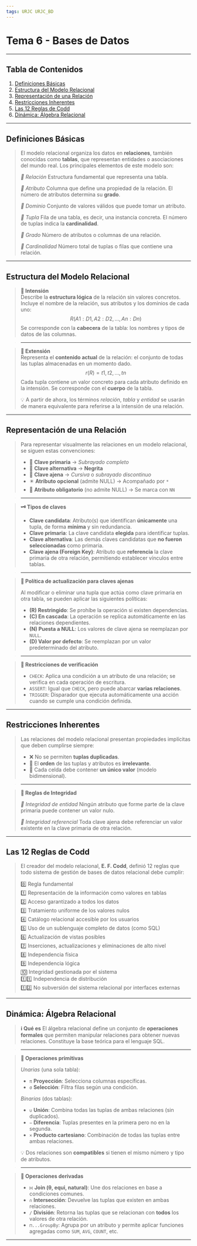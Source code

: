 ```yaml
---
tags: URJC URJC_BD
---
```


# Tema 6 - Bases de Datos

---

## Tabla de Contenidos

1. [Definiciones Básicas](#Definiciones%20Básicas)
2. [Estructura del Modelo Relacional](#Estructura%20del%20Modelo%20Relacional)
3. [Representación de una Relación](#Representación%20de%20una%20Relación)
4. [Restricciones Inherentes](#Restricciones%20Inherentes)
5. [Las 12 Reglas de Codd](#Las%2012%20Reglas%20de%20Codd)
6. [Dinámica: Álgebra Relacional](#Dinámica%20Álgebra%20Relacional)

---

## Definiciones Básicas

> El modelo relacional organiza los datos en **relaciones**, también conocidas como **tablas**, que representan entidades o asociaciones del mundo real. Los principales elementos de este modelo son:
>
> *🧩 Relación*
> Estructura fundamental que representa una tabla.
> 
> *🔖 Atributo*
> Columna que define una propiedad de la relación. El número de atributos determina su **grado**.
> 
> *🧪 Dominio*
> Conjunto de valores válidos que puede tomar un atributo.
> 
> *📄 Tupla*
> Fila de una tabla, es decir, una instancia concreta. El número de tuplas indica la **cardinalidad**.
> 
> *📏 Grado*
> Número de atributos o columnas de una relación.
> 
> *🔢 Cardinalidad*
> Número total de tuplas o filas que contiene una relación.

---

## Estructura del Modelo Relacional

> **📘 Intensión**  
> Describe la **estructura lógica** de la relación sin valores concretos. Incluye el nombre de la relación, sus atributos y los dominios de cada uno:
> $$
> R(A1:D1, A2:D2, ..., An:Dn)
> $$
> Se corresponde con la **cabecera** de la tabla: los nombres y tipos de datos de las columnas.

> ---

> **📗 Extensión**  
> Representa el **contenido actual** de la relación: el conjunto de todas las tuplas almacenadas en un momento dado.
> $$
> r(R) = {t1, t2, ..., tn}
> $$
> Cada tupla contiene un valor concreto para cada atributo definido en la intensión. Se corresponde con el **cuerpo** de la tabla.
> 
> 💡 A partir de ahora, los términos *relación*, *tabla* y *entidad* se usarán de manera equivalente para referirse a la intensión de una relación.

---

## Representación de una Relación

> Para representar visualmente las relaciones en un modelo relacional, se siguen estas convenciones:
> - 🔑 **Clave primaria** $\to$ _Subrayado completo_  
> - 🔁 **Clave alternativa** $\to$ **Negrita**  
> - 🔗 **Clave ajena** $\to$ *Cursiva* o _subrayado discontinuo_  
> - ✴️ **Atributo opcional** (admite NULL) $\to$ Acompañado por `*`  
> - 🚫 **Atributo obligatorio** (no admite NULL) $\to$ Se marca con `NN`

> ---

> **🗝️ Tipos de claves**
>
> - **Clave candidata**: Atributo(s) que identifican **únicamente** una tupla, de forma **mínima** y sin redundancia.  
> - **Clave primaria**: La clave candidata **elegida** para identificar tuplas.  
> - **Clave alternativa**: Las demás claves candidatas que **no fueron seleccionadas** como primaria.  
> - **Clave ajena (Foreign Key)**: Atributo que **referencia** la clave primaria de otra relación, permitiendo establecer vínculos entre tablas.

> ---

> **🚯 Política de actualización para claves ajenas**
>
> Al modificar o eliminar una tupla que actúa como clave primaria en otra tabla, se pueden aplicar las siguientes políticas:
>
> - **(R) Restringido**: Se prohíbe la operación si existen dependencias.  
> - **(C) En cascada**: La operación se replica automáticamente en las relaciones dependientes.  
> - **(N) Puesta a NULL**: Los valores de clave ajena se reemplazan por `NULL`.  
> - **(D) Valor por defecto**: Se reemplazan por un valor predeterminado del atributo.

> ---

> **🤖 Restricciones de verificación**
>
> - `CHECK`: Aplica una condición a un atributo de una relación; se verifica en cada operación de escritura.  
> - `ASSERT`: Igual que `CHECK`, pero puede abarcar **varias relaciones**.  
> - `TRIGGER`: Disparador que ejecuta automáticamente una acción cuando se cumple una condición definida.

---

## Restricciones Inherentes

> Las relaciones del modelo relacional presentan propiedades implícitas que deben cumplirse siempre:
> 
> - ❌ No se permiten **tuplas duplicadas**.  
> - 🔀 El **orden** de las tuplas y atributos es **irrelevante**.  
> - 📐 Cada celda debe contener **un único valor** (modelo bidimensional).

> ---

> **📖 Reglas de Integridad**
>
> *🧍 Integridad de entidad*
> Ningún atributo que forme parte de la clave primaria puede contener un valor nulo.
> 
> *🔗 Integridad referencial*
> Toda clave ajena debe referenciar un valor existente en la clave primaria de otra relación.

---

## Las 12 Reglas de Codd

> El creador del modelo relacional, **E. F. Codd**, definió 12 reglas que todo sistema de gestión de bases de datos relacional debe cumplir:
> 
> 0️⃣ Regla fundamental  
> 1️⃣ Representación de la información como valores en tablas  
> 2️⃣ Acceso garantizado a todos los datos  
> 3️⃣ Tratamiento uniforme de los valores nulos  
> 4️⃣ Catálogo relacional accesible por los usuarios  
> 5️⃣ Uso de un sublenguaje completo de datos (como SQL)  
> 6️⃣ Actualización de vistas posibles  
> 7️⃣ Inserciones, actualizaciones y eliminaciones de alto nivel  
> 8️⃣ Independencia física  
> 9️⃣ Independencia lógica  
> 🔟 Integridad gestionada por el sistema  
> 1️⃣1️⃣ Independencia de distribución  
> 1️⃣2️⃣ No subversión del sistema relacional por interfaces externas

---

## Dinámica: Álgebra Relacional

> **ℹ️ Qué es**
> El álgebra relacional define un conjunto de **operaciones formales** que permiten manipular relaciones para obtener nuevas relaciones. Constituye la base teórica para el lenguaje SQL.

> ---

> **📖 Operaciones primitivas**
>
> *Unarias* (una sola tabla):
> - `π` **Proyección**: Selecciona columnas específicas.  
> - `σ` **Selección**: Filtra filas según una condición.
> 
> *Binarias* (dos tablas):
> - `∪` **Unión**: Combina todas las tuplas de ambas relaciones (sin duplicados).  
> - `−` **Diferencia**: Tuplas presentes en la primera pero no en la segunda.  
> - `×` **Producto cartesiano**: Combinación de todas las tuplas entre ambas relaciones.
> 
> 💡 Dos relaciones son **compatibles** si tienen el mismo número y tipo de atributos.

> ---

> **📖 Operaciones derivadas**
>
> - `⨝` **Join (θ, equi, natural)**: Une dos relaciones en base a condiciones comunes.  
> - `∩` **Intersección**: Devuelve las tuplas que existen en ambas relaciones.  
> - `/` **División**: Retorna las tuplas que se relacionan con **todos** los valores de otra relación.  
> - `⊓...GroupBy`: Agrupa por un atributo y permite aplicar funciones agregadas como `SUM`, `AVG`, `COUNT`, etc.

---